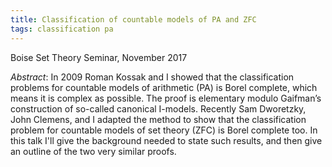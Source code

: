 ```yaml
---
title: Classification of countable models of PA and ZFC
tags: classification pa
---
```

Boise Set Theory Seminar, November 2017<!--more-->

*Abstract*: In 2009 Roman Kossak and I showed that the classification problems for countable models of arithmetic (PA) is Borel complete, which means it is complex as possible. The proof is elementary modulo Gaifman’s construction of so-called canonical I-models. Recently Sam Dworetzky, John Clemens, and I adapted the method to show that the classification problem for countable models of set theory (ZFC) is Borel complete too. In this talk I'll give the background needed to state such results, and then give an outline of the two very similar proofs.
